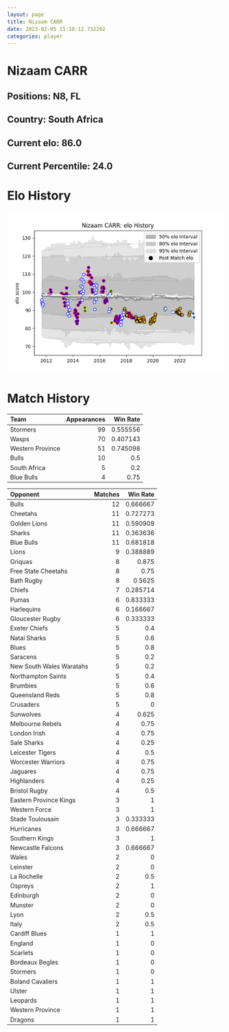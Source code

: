 ```yaml
---  
layout: page  
title: Nizaam CARR  
date: 2023-02-05 15:10:12.732202  
categories: player  
---
```

# Nizaam CARR

## Positions: N8, FL

## Country: South Africa

## Current elo: 86.0

## Current Percentile: 24.0

# Elo History


![elo history](history_NizaamCARR.png)
# Match History


| Team             |   Appearances |   Win Rate |
|:-----------------|--------------:|-----------:|
| Stormers         |            99 |   0.555556 |
| Wasps            |            70 |   0.407143 |
| Western Province |            51 |   0.745098 |
| Bulls            |            10 |   0.5      |
| South Africa     |             5 |   0.2      |
| Blue Bulls       |             4 |   0.75     |

| Opponent                 |   Matches |   Win Rate |
|:-------------------------|----------:|-----------:|
| Bulls                    |        12 |   0.666667 |
| Cheetahs                 |        11 |   0.727273 |
| Golden Lions             |        11 |   0.590909 |
| Sharks                   |        11 |   0.363636 |
| Blue Bulls               |        11 |   0.681818 |
| Lions                    |         9 |   0.388889 |
| Griquas                  |         8 |   0.875    |
| Free State Cheetahs      |         8 |   0.75     |
| Bath Rugby               |         8 |   0.5625   |
| Chiefs                   |         7 |   0.285714 |
| Pumas                    |         6 |   0.833333 |
| Harlequins               |         6 |   0.166667 |
| Gloucester Rugby         |         6 |   0.333333 |
| Exeter Chiefs            |         5 |   0.4      |
| Natal Sharks             |         5 |   0.6      |
| Blues                    |         5 |   0.8      |
| Saracens                 |         5 |   0.2      |
| New South Wales Waratahs |         5 |   0.2      |
| Northampton Saints       |         5 |   0.4      |
| Brumbies                 |         5 |   0.6      |
| Queensland Reds          |         5 |   0.8      |
| Crusaders                |         5 |   0        |
| Sunwolves                |         4 |   0.625    |
| Melbourne Rebels         |         4 |   0.75     |
| London Irish             |         4 |   0.75     |
| Sale Sharks              |         4 |   0.25     |
| Leicester Tigers         |         4 |   0.5      |
| Worcester Warriors       |         4 |   0.75     |
| Jaguares                 |         4 |   0.75     |
| Highlanders              |         4 |   0.25     |
| Bristol Rugby            |         4 |   0.5      |
| Eastern Province Kings   |         3 |   1        |
| Western Force            |         3 |   1        |
| Stade Toulousain         |         3 |   0.333333 |
| Hurricanes               |         3 |   0.666667 |
| Southern Kings           |         3 |   1        |
| Newcastle Falcons        |         3 |   0.666667 |
| Wales                    |         2 |   0        |
| Leinster                 |         2 |   0        |
| La Rochelle              |         2 |   0.5      |
| Ospreys                  |         2 |   1        |
| Edinburgh                |         2 |   0        |
| Munster                  |         2 |   0        |
| Lyon                     |         2 |   0.5      |
| Italy                    |         2 |   0.5      |
| Cardiff Blues            |         1 |   1        |
| England                  |         1 |   0        |
| Scarlets                 |         1 |   0        |
| Bordeaux Begles          |         1 |   0        |
| Stormers                 |         1 |   0        |
| Boland Cavaliers         |         1 |   1        |
| Ulster                   |         1 |   1        |
| Leopards                 |         1 |   1        |
| Western Province         |         1 |   1        |
| Dragons                  |         1 |   1        |